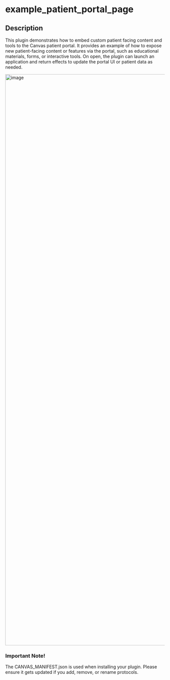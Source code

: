 example_patient_portal_page
=====================

## Description

This plugin demonstrates how to embed custom patient facing content and tools to the Canvas patient portal. It provides an example of how to expose new patient-facing content or features via the portal, such as educational materials, forms, or interactive tools. On open, the plugin can launch an application and return effects to update the portal UI or patient data as needed.

<img width="3010" height="1802" alt="image" src="https://github.com/user-attachments/assets/c85c4409-4131-4c39-9507-6fff181daa3a" />

### Important Note!

The CANVAS_MANIFEST.json is used when installing your plugin. Please ensure it
gets updated if you add, remove, or rename protocols.
